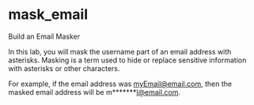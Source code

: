 # mask_email

Build an Email Masker

In this lab, you will mask the username part of an email address with asterisks. Masking is a term used to hide or replace sensitive information with asterisks or other characters.

For example, if the email address was myEmail@email.com, then the masked email address will be m*******l@email.com.




